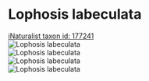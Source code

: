 
Lophosis labeculata
===================
  
[iNaturalist taxon id: 177241](https://www.inaturalist.org/taxa/177241)  
![Lophosis labeculata](https://inaturalist-open-data.s3.amazonaws.com/photos/10714254/medium.jpeg)  
![Lophosis labeculata](https://inaturalist-open-data.s3.amazonaws.com/photos/10714255/medium.jpeg)  
![Lophosis labeculata](https://inaturalist-open-data.s3.amazonaws.com/photos/10714254/medium.jpeg)  
![Lophosis labeculata](https://inaturalist-open-data.s3.amazonaws.com/photos/10714255/medium.jpeg)